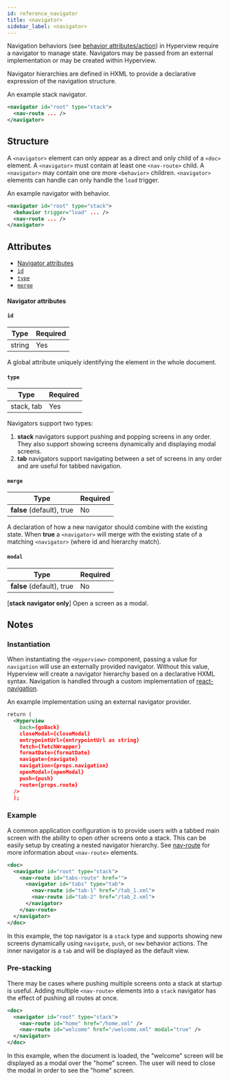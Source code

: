 ```yaml
---
id: reference_navigator
title: <navigator>
sidebar_label: <navigator>
---
```


Navigation behaviors (see [behavior attributes/action](reference_behavior_attributes#action)) in Hyperview require a navigator to manage state. Navigators may be passed from an external implementation or may be created within Hyperview.

Navigator hierarchies are defined in HXML to provide a declarative expression of the navigation structure.

An example stack navigator.

```xml
<navigator id="root" type="stack">
  <nav-route ... />
</navigator>
```

## Structure

A `<navigator>` element can only appear as a direct and only child of a `<doc>` element. A `<navigator>` must contain at least one `<nav-route>` child. A `<navigator>` may contain one ore more `<behavior>` children. `<navigator>` elements can handle can only handle the `load` trigger.

An example navigator with behavior.

```xml
<navigator id="root" type="stack">
  <behavior trigger="load" ... />
  <nav-route ... />
</navigator>
```

## Attributes

- [Navigator attributes](#navigator-attributes)
- [`id`](#id)
- [`type`](#type)
- [`merge`](#merge)

#### Navigator attributes

#### `id`

| Type   | Required |
| ------ | -------- |
| string | Yes      |

A global attribute uniquely identifying the element in the whole document.

#### `type`

| Type       | Required |
| ---------- | -------- |
| stack, tab | Yes      |

Navigators support two types:

1. **stack** navigators support pushing and popping screens in any order. They also support showing screens dynamically and displaying modal screens.
2. **tab** navigators support navigating between a set of screens in any order and are useful for tabbed navigation.

#### `merge`

| Type                      | Required |
| ------------------------- | -------- |
| **false** (default), true | No       |

A declaration of how a new navigator should combine with the existing state. When **true** a `<navigator>` will merge with the existing state of a matching `<navigator>` (where id and hierarchy match).

#### `modal`

| Type                      | Required |
| ------------------------- | -------- |
| **false** (default), true | No       |

[**stack navigator only**] Open a screen as a modal.

## Notes

### Instantiation

When instantiating the `<Hyperview>` component, passing a value for `navigation` will use an externally provided navigator. Without this value, Hyperview will create a navigator hierarchy based on a declarative HXML syntax. Navigation is handled through a custom implementation of [react-navigation](https://reactnavigation.org).

An example implementation using an external navigator provider.

```xml
return (
  <Hyperview
    back={goBack}
    closeModal={closeModal}
    entrypointUrl={entrypointUrl as string}
    fetch={fetchWrapper}
    formatDate={formatDate}
    navigate={navigate}
    navigation={props.navigation}
    openModal={openModal}
    push={push}
    route={props.route}
  />
  );
```

### Example

A common application configuration is to provide users with a tabbed main screen with the ability to open other screens onto a stack. This can be easily setup by creating a nested navigator hierarchy. See [nav-route](reference_nav_route) for more information about `<nav-route>` elements.

```xml
<doc>
  <navigator id="root" type="stack">
    <nav-route id="tabs-route" href="">
      <navigator id="tabs" type="tab">
        <nav-route id="tab-1" href="/tab_1.xml">
        <nav-route id="tab-2" href="/tab_2.xml">
      </navigator>
    </nav-route>
  </navigator>
</doc>
```

In this example, the top navigator is a `stack` type and supports showing new screens dynamically using `navigate`, `push`, or `new` behavior actions. The inner navigator is a `tab` and will be displayed as the default view.

### Pre-stacking

There may be cases where pushing multiple screens onto a stack at startup is useful. Adding multiple `<nav-route>` elements into a `stack` navigator has the effect of pushing all routes at once.

```xml
<doc>
  <navigator id="root" type="stack">
    <nav-route id="home" href="/home.xml" />
    <nav-route id="welcome" href="/welcome.xml" modal="true" />
  </navigator>
</doc>
```

In this example, when the document is loaded, the "welcome" screen will be displayed as a modal over the "home" screen. The user will need to close the modal in order to see the "home" screen.
